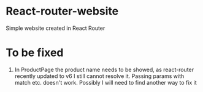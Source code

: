 # React-router-website

Simple website created in React Router

# To be fixed

1. In ProductPage the product name needs to be showed,
   as react-router recently updated to v6 I still cannot resolve it. Passing params with match etc. doesn't work. Possibly I will need to find another
   way to fix it

